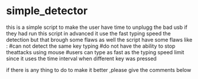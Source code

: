 # simple_detector
this is a simple script to make the user have time to unplugg the bad usb if they had run this script in advanced
it use the fast typing speed the detection but that brough some flaws as well
the script have some flaws like :
#can not detect the same key typing 
#do not have the ability to stop theattacks using mouse 
#users can type as fast as the typing speed limit since it uses the time interval when different  key was pressed 


if there is any thing to do to make it better ,please give the comments below

